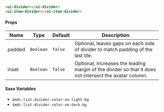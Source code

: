 ```html
<ui-divider></ui-divider>
<ui-item-divider></ui-item-divider>
```

#### Props

| Name   | Type      | Default | Description                                                                                            |
| ------ | --------- | ------- | ------------------------------------------------------------------------------------------------------ |
| padded | `Boolean` | `false` | Optional, leaves gaps on each side of divider to match padding of the last tile.                       |
| inset  | `Boolean` | `false` | Optional, increases the leading margin of the divider so that it does not intersect the avatar column. |

#### Sass Variables

- `$mdc-list-divider-color-on-light-bg`
- `$mdc-list-divider-color-on-dark-bg`
